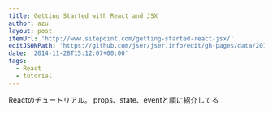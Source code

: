```yaml
---
title: Getting Started with React and JSX
author: azu
layout: post
itemUrl: 'http://www.sitepoint.com/getting-started-react-jsx/'
editJSONPath: 'https://github.com/jser/jser.info/edit/gh-pages/data/2014/11/index.json'
date: '2014-11-28T15:12:07+00:00'
tags:
  - React
  - tutorial
---
```

Reactのチュートリアル。
props、state、eventと順に紹介してる
